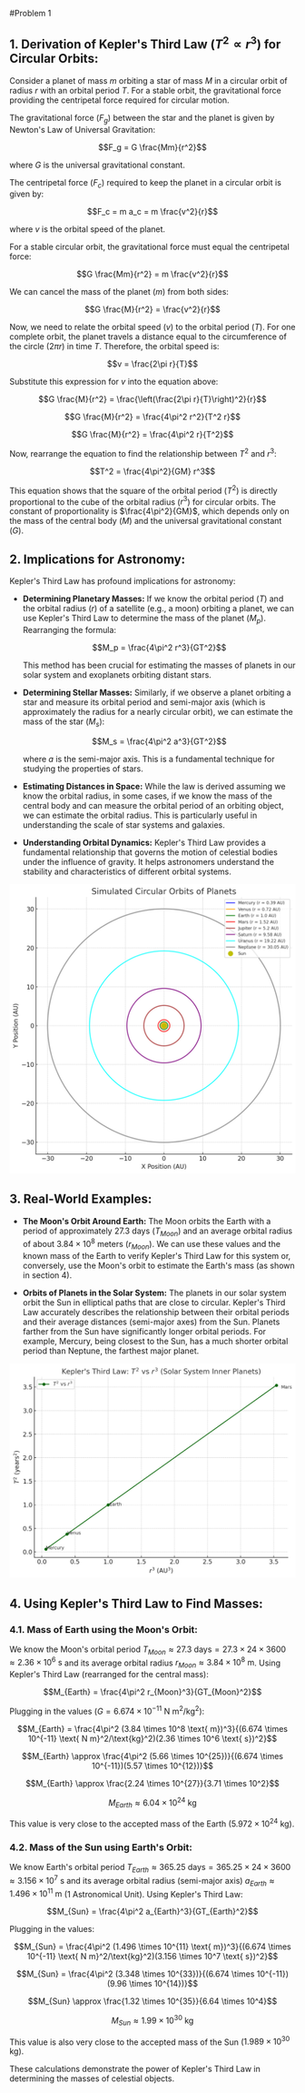 #Problem 1
## 1. Derivation of Kepler's Third Law ($T^2 \propto r^3$) for Circular Orbits:

Consider a planet of mass $m$ orbiting a star of mass $M$ in a circular orbit of radius $r$ with an orbital period $T$. For a stable orbit, the gravitational force providing the centripetal force required for circular motion.

The gravitational force ($F_g$) between the star and the planet is given by Newton's Law of Universal Gravitation:

$$F_g = G \frac{Mm}{r^2}$$

where $G$ is the universal gravitational constant.

The centripetal force ($F_c$) required to keep the planet in a circular orbit is given by:

$$F_c = m a_c = m \frac{v^2}{r}$$

where $v$ is the orbital speed of the planet.

For a stable circular orbit, the gravitational force must equal the centripetal force:

$$G \frac{Mm}{r^2} = m \frac{v^2}{r}$$

We can cancel the mass of the planet ($m$) from both sides:

$$G \frac{M}{r^2} = \frac{v^2}{r}$$

Now, we need to relate the orbital speed ($v$) to the orbital period ($T$). For one complete orbit, the planet travels a distance equal to the circumference of the circle ($2\pi r$) in time $T$. Therefore, the orbital speed is:

$$v = \frac{2\pi r}{T}$$

Substitute this expression for $v$ into the equation above:

$$G \frac{M}{r^2} = \frac{\left(\frac{2\pi r}{T}\right)^2}{r}$$

$$G \frac{M}{r^2} = \frac{4\pi^2 r^2}{T^2 r}$$

$$G \frac{M}{r^2} = \frac{4\pi^2 r}{T^2}$$

Now, rearrange the equation to find the relationship between $T^2$ and $r^3$:

$$T^2 = \frac{4\pi^2}{GM} r^3$$

This equation shows that the square of the orbital period ($T^2$) is directly proportional to the cube of the orbital radius ($r^3$) for circular orbits. The constant of proportionality is $\frac{4\pi^2}{GM}$, which depends only on the mass of the central body ($M$) and the universal gravitational constant ($G$).

## 2. Implications for Astronomy:

Kepler's Third Law has profound implications for astronomy:

* **Determining Planetary Masses:** If we know the orbital period ($T$) and the orbital radius ($r$) of a satellite (e.g., a moon) orbiting a planet, we can use Kepler's Third Law to determine the mass of the planet ($M_p$). Rearranging the formula:

    $$M_p = \frac{4\pi^2 r^3}{GT^2}$$

    This method has been crucial for estimating the masses of planets in our solar system and exoplanets orbiting distant stars.

* **Determining Stellar Masses:** Similarly, if we observe a planet orbiting a star and measure its orbital period and semi-major axis (which is approximately the radius for a nearly circular orbit), we can estimate the mass of the star ($M_s$):

    $$M_s = \frac{4\pi^2 a^3}{GT^2}$$

    where $a$ is the semi-major axis. This is a fundamental technique for studying the properties of stars.

* **Estimating Distances in Space:** While the law is derived assuming we know the orbital radius, in some cases, if we know the mass of the central body and can measure the orbital period of an orbiting object, we can estimate the orbital radius. This is particularly useful in understanding the scale of star systems and galaxies.

* **Understanding Orbital Dynamics:** Kepler's Third Law provides a fundamental relationship that governs the motion of celestial bodies under the influence of gravity. It helps astronomers understand the stability and characteristics of different orbital systems.

![alt text](image-7.png)

## 3. Real-World Examples:

* **The Moon's Orbit Around Earth:** The Moon orbits the Earth with a period of approximately 27.3 days ($T_{Moon}$) and an average orbital radius of about $3.84 \times 10^8$ meters ($r_{Moon}$). We can use these values and the known mass of the Earth to verify Kepler's Third Law for this system or, conversely, use the Moon's orbit to estimate the Earth's mass (as shown in section 4).

* **Orbits of Planets in the Solar System:** The planets in our solar system orbit the Sun in elliptical paths that are close to circular. Kepler's Third Law accurately describes the relationship between their orbital periods and their average distances (semi-major axes) from the Sun. Planets farther from the Sun have significantly longer orbital periods. For example, Mercury, being 
closest to the Sun, has a much shorter orbital period than Neptune, the farthest major planet.

![alt text](image-8.png)

## 4. Using Kepler's Third Law to Find Masses:

### 4.1. Mass of Earth using the Moon's Orbit:

We know the Moon's orbital period $T_{Moon} \approx 27.3 \text{ days} = 27.3 \times 24 \times 3600 \approx 2.36 \times 10^6 \text{ s}$ and its average orbital radius $r_{Moon} \approx 3.84 \times 10^8 \text{ m}$. Using Kepler's Third Law (rearranged for the central mass):

$$M_{Earth} = \frac{4\pi^2 r_{Moon}^3}{GT_{Moon}^2}$$

Plugging in the values ($G = 6.674 \times 10^{-11} \text{ N m}^2/\text{kg}^2$):

$$M_{Earth} = \frac{4\pi^2 (3.84 \times 10^8 \text{ m})^3}{(6.674 \times 10^{-11} \text{ N m}^2/\text{kg}^2)(2.36 \times 10^6 \text{ s})^2}$$

$$M_{Earth} \approx \frac{4\pi^2 (5.66 \times 10^{25})}{(6.674 \times 10^{-11})(5.57 \times 10^{12})}$$

$$M_{Earth} \approx \frac{2.24 \times 10^{27}}{3.71 \times 10^2}$$

$$M_{Earth} \approx 6.04 \times 10^{24} \text{ kg}$$

This value is very close to the accepted mass of the Earth ($5.972 \times 10^{24} \text{ kg}$).

### 4.2. Mass of the Sun using Earth's Orbit:

We know Earth's orbital period $T_{Earth} \approx 365.25 \text{ days} = 365.25 \times 24 \times 3600 \approx 3.156 \times 10^7 \text{ s}$ and its average orbital radius (semi-major axis) $a_{Earth} \approx 1.496 \times 10^{11} \text{ m}$ (1 Astronomical Unit). Using Kepler's Third Law:

$$M_{Sun} = \frac{4\pi^2 a_{Earth}^3}{GT_{Earth}^2}$$

Plugging in the values:

$$M_{Sun} = \frac{4\pi^2 (1.496 \times 10^{11} \text{ m})^3}{(6.674 \times 10^{-11} \text{ N m}^2/\text{kg}^2)(3.156 \times 10^7 \text{ s})^2}$$

$$M_{Sun} = \frac{4\pi^2 (3.348 \times 10^{33})}{(6.674 \times 10^{-11})(9.96 \times 10^{14})}$$

$$M_{Sun} \approx \frac{1.32 \times 10^{35}}{6.64 \times 10^4}$$

$$M_{Sun} \approx 1.99 \times 10^{30} \text{ kg}$$

This value is also very close to the accepted mass of the Sun ($1.989 \times 10^{30} \text{ kg}$).

These calculations demonstrate the power of Kepler's Third Law in determining the masses of celestial objects.
